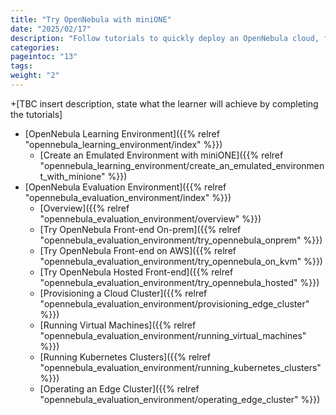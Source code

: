 ```yaml
---
title: "Try OpenNebula with miniONE"
date: "2025/02/17"
description: "Follow tutorials to quickly deploy an OpenNebula cloud, for learning and evaluation"
categories:
pageintoc: "13"
tags:
weight: "2"
---
```


<!-- try_opennebula_with_minione: -->

<!--# Try OpenNebula with miniONE -->

+[TBC insert description, state what the learner will achieve by completing the tutorials]

* [OpenNebula Learning Environment]({{% relref "opennebula_learning_environment/index" %}})
  * [Create an Emulated Environment with miniONE]({{% relref "opennebula_learning_environment/create_an_emulated_environment_with_minione" %}})
* [OpenNebula Evaluation Environment]({{% relref "opennebula_evaluation_environment/index" %}})
  * [Overview]({{% relref "opennebula_evaluation_environment/overview" %}})
  * [Try OpenNebula Front-end On-prem]({{% relref "opennebula_evaluation_environment/try_opennebula_onprem" %}})
  * [Try OpenNebula Front-end on AWS]({{% relref "opennebula_evaluation_environment/try_opennebula_on_kvm" %}})
  * [Try OpenNebula Hosted Front-end]({{% relref "opennebula_evaluation_environment/try_opennebula_hosted" %}})
  * [Provisioning a Cloud Cluster]({{% relref "opennebula_evaluation_environment/provisioning_edge_cluster" %}})
  * [Running Virtual Machines]({{% relref "opennebula_evaluation_environment/running_virtual_machines" %}})
  * [Running Kubernetes Clusters]({{% relref "opennebula_evaluation_environment/running_kubernetes_clusters" %}})
  * [Operating an Edge Cluster]({{% relref "opennebula_evaluation_environment/operating_edge_cluster" %}})

